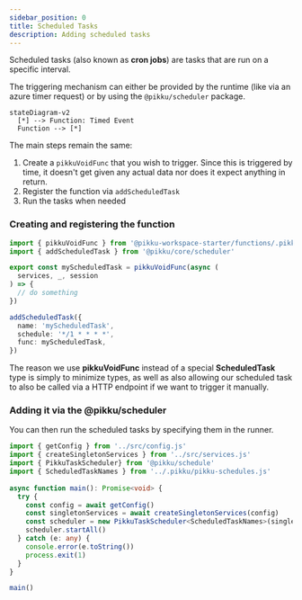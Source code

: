 ```yaml
---
sidebar_position: 0 
title: Scheduled Tasks
description: Adding scheduled tasks 
---
```


Scheduled tasks (also known as **cron jobs**) are tasks that are run on a specific interval.

The triggering mechanism can either be provided by the runtime (like via an azure timer request) or by using the `@pikku/scheduler` package.

```mermaid
stateDiagram-v2
  [*] --> Function: Timed Event
  Function --> [*]
```

The main steps remain the same:

1. Create a `pikkuVoidFunc` that you wish to trigger. Since this is triggered by time, it doesn't get given any actual data nor does it expect anything in return.
2. Register the function via `addScheduledTask`
3. Run the tasks when needed

### Creating and registering the function

```typescript
import { pikkuVoidFunc } from '@pikku-workspace-starter/functions/.pikku/pikku-types.js'
import { addScheduledTask } from '@pikku/core/scheduler'

export const myScheduledTask = pikkuVoidFunc(async (
  services, _, session
) => {
  // do something
})

addScheduledTask({
  name: 'myScheduledTask',
  schedule: '*/1 * * * *',
  func: myScheduledTask,
})
```

The reason we use **pikkuVoidFunc** instead of a special **ScheduledTask** type is simply to minimize types, as well as also allowing our scheduled task to also be called via a HTTP endpoint if we want to trigger it manually.

### Adding it via the @pikku/scheduler

You can then run the scheduled tasks by specifying them in the runner.

```typescript
import { getConfig } from '../src/config.js'
import { createSingletonServices } from '../src/services.js'
import { PikkuTaskScheduler} from '@pikku/schedule'
import { ScheduledTaskNames } from '../.pikku/pikku-schedules.js'
 
async function main(): Promise<void> {
  try {
    const config = await getConfig()
    const singletonServices = await createSingletonServices(config)
    const scheduler = new PikkuTaskScheduler<ScheduledTaskNames>(singletonServices)
    scheduler.startAll()
  } catch (e: any) {
    console.error(e.toString())
    process.exit(1)
  }
}

main()
```
